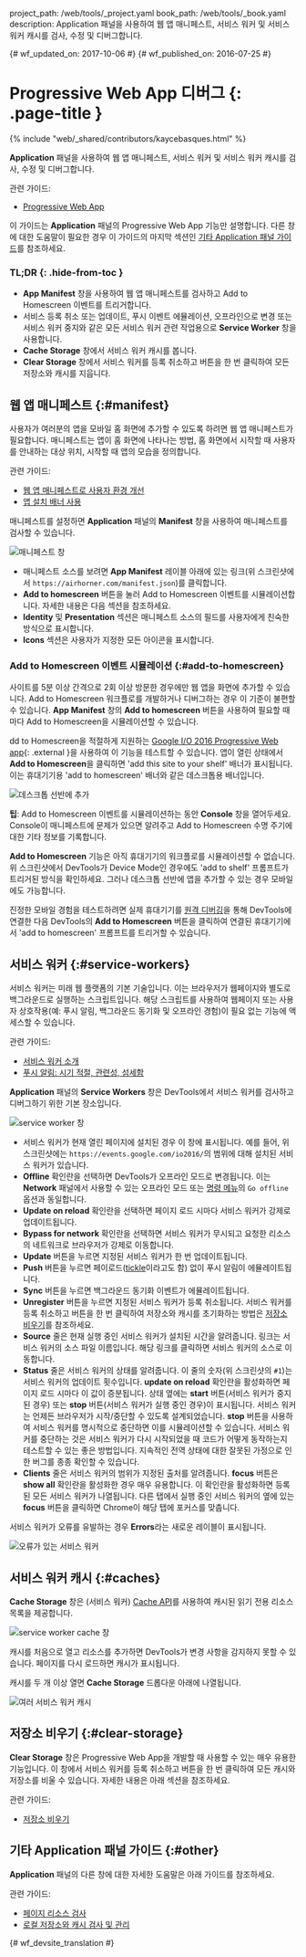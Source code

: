 project_path: /web/tools/_project.yaml
book_path: /web/tools/_book.yaml
description: Application 패널을 사용하여 웹 앱 매니페스트, 서비스 워커 및 서비스 워커 캐시를 검사, 수정 및 디버그합니다.

{# wf_updated_on: 2017-10-06 #}
{# wf_published_on: 2016-07-25 #}

# Progressive Web App 디버그 {: .page-title }

{% include "web/_shared/contributors/kaycebasques.html" %}

<strong>Application</strong> 패널을 사용하여 웹 앱 매니페스트, 서비스 워커 및 서비스 워커 캐시를 검사, 수정
및 디버그합니다.

관련 가이드:

* [Progressive Web App](/web/progressive-web-apps)

이 가이드는
**Application** 패널의 Progressive Web App 기능만 설명합니다. 다른 창에 대한 도움말이 필요한 경우
이 가이드의 마지막 섹션인 [기타 Application 패널
가이드](#other)를 참조하세요.


### TL;DR {: .hide-from-toc }
- <strong>App Manifest</strong> 창을 사용하여 웹 앱 매니페스트를 검사하고 Add to Homescreen 이벤트를 트리거합니다.
- 서비스 등록 취소 또는 업데이트, 푸시 이벤트 에뮬레이션, 오프라인으로 변경 또는 서비스 워커 중지와 같은 모든 서비스 워커 관련 작업용으로 <strong>Service Worker</strong> 창을 사용합니다.
- <strong>Cache Storage</strong> 창에서 서비스 워커 캐시를 봅니다.
- <strong>Clear Storage</strong> 창에서 서비스 워커를 등록 취소하고 버튼을 한 번 클릭하여 모든 저장소와 캐시를 지웁니다.


## 웹 앱 매니페스트 {:#manifest}

사용자가 여러분의 앱을 모바일 홈 화면에 추가할 수 있도록 하려면
웹 앱 매니페스트가 필요합니다. 매니페스트는 앱이 홈 화면에 나타나는
방법, 홈 화면에서 시작할 때 사용자를 안내하는 대상 위치, 시작할
때 앱의 모습을 정의합니다.

관련 가이드:

* [웹 앱 매니페스트로 사용자
  환경 개선](/web/fundamentals/web-app-manifest)
* [앱 설치 배너
  사용](/web/fundamentals/app-install-banners)

매니페스트를 설정하면 **Application** 패널의
**Manifest** 창을 사용하여 매니페스트를 검사할 수 있습니다.

![매니페스트 창][manifest]

* 매니페스트 소스를 보려면 **App Manifest** 레이블
 아래에 있는 링크(위 스크린샷에서 `https://airhorner.com/manifest.json`)를 클릭합니다.
* **Add to homescreen** 버튼을 눌러 Add to Homescreen
  이벤트를 시뮬레이션합니다. 자세한 내용은 다음 섹션을 참조하세요.
* **Identity** 및 **Presentation** 섹션은 매니페스트 소스의 필드를
  사용자에게 친숙한 방식으로 표시합니다.
* **Icons** 섹션은 사용자가 지정한 모든 아이콘을 표시합니다.

[manifest]: images/manifest.png

### Add to Homescreen 이벤트 시뮬레이션 {:#add-to-homescreen}

사이트를 5분 이상 간격으로 2회 이상 방문한 경우에만 웹 앱을
 화면에 추가할 수 있습니다. Add to Homescreen 워크플로를
개발하거나 디버그하는 경우 이 기준이 불편할 수 있습니다.
**App Manifest** 창의 **Add to homescreen** 버튼을 사용하여
필요할 때마다 Add to Homescreen을 시뮬레이션할 수 있습니다.

dd to Homescreen을 적절하게 지원하는 [Google I/O 2016 Progressive Web
app](https://events.google.com/io2016/){: .external }을
사용하여 이 기능을 테스트할 수 있습니다. 앱이 열린 상태에서 **Add to Homescreen**을 클릭하면
'add this site to your shelf' 배너가 표시됩니다. 이는
휴대기기용 'add to homescreen' 배너와 같은 데스크톱용 배너입니다.

![데스크톱 선반에 추가][shelf]

**팁**: Add to Homescreen
 이벤트를 시뮬레이션하는 동안 **Console** 창을 열어두세요. Console이 매니페스트에 문제가 있으면 알려주고 Add to Homescreen 수명 주기에
대한 기타 정보를 기록합니다.

**Add to Homescreen** 기능은 아직 휴대기기의 워크플로를
시뮬레이션할 수 없습니다. 위 스크린샷에서 DevTools가 Device Mode인 경우에도 'add to shelf' 프롬프트가 트리거된 방식을 확인하세요.
 그러나 데스크톱 선반에
앱을 추가할 수 있는 경우 모바일에도
가능합니다.

진정한 모바일 경험을 테스트하려면
실제 휴대기기를 [원격 디버깅][remote debugging]을 통해 DevTools에 연결한 다음 DevTools의 **Add to Homescreen** 버튼을
클릭하여 연결된 휴대기기에서 'add to homescreen' 프롬프트를 트리거할 수 있습니다.

[shelf]: images/io.png
[remote debugging]: /web/tools/chrome-devtools/debug/remote-debugging/remote-debugging

## 서비스 워커 {:#service-workers}

서비스 워커는 미래 웹 플랫폼의 기본 기술입니다. 이는
브라우저가 웹페이지와 별도로 백그라운드로 실행하는 스크립트입니다.
해당 스크립트를 사용하여 웹페이지 또는 사용자
상호작용(예: 푸시 알림, 백그라운드 동기화 및 오프라인 경험)이 필요 없는 기능에 액세스할 수 있습니다.

관련 가이드:

* [서비스 워커 소개](/web/fundamentals/primers/service-worker)
* [푸시 알림: 시기 적절, 관련성,
  섬세함](/web/fundamentals/push-notifications)

**Application** 패널의 **Service Workers** 창은 DevTools에서 서비스 워커를 검사하고 디버그하기 위한
기본 장소입니다.

![service worker 창][sw]

* 서비스 워커가 현재 열린 페이지에 설치된 경우
  이 창에 표시됩니다. 예를 들어, 위 스크린샷에는 `https://events.google.com/io2016/`의 범위에 대해
  설치된 서비스 워커가 있습니다.
* **Offline** 확인란을 선택하면 DevTools가 오프라인 모드로 변경됩니다. 이는
  **Network** 패널에서 사용할 수 있는 오프라인 모드 또는
  [명령 메뉴][cm]의 `Go offline` 옵션과 동일합니다.
* **Update on reload** 확인란을 선택하면
  페이지 로드 시마다 서비스 워커가 강제로 업데이트됩니다.
* **Bypass for network** 확인란을 선택하면 서비스 워커가 무시되고
  요청한 리소스의 네트워크로 브라우저가 강제로 이동합니다.
* **Update** 버튼을 누르면 지정된 서비스 워커가 한 번
  업데이트됩니다.
* **Push** 버튼을 누르면 페이로드([tickle][tickle]이라고도
  함) 없이 푸시 알림이 에뮬레이트됩니다.
* **Sync** 버튼을 누르면 백그라운드 동기화 이벤트가 에뮬레이트됩니다.
* **Unregister** 버튼을 누르면 지정된 서비스 워커가 등록 취소됩니다. 서비스 워커를
  등록 취소하고 버튼을 한 번 클릭하여 저장소와 캐시를 초기화하는
  방법은 [저장소 비우기](#clear-storage)를 참조하세요.
* **Source** 줄은 현재 실행 중인 서비스 워커가 설치된 시간을
  알려줍니다. 링크는 서비스 워커의 소스 파일 이름입니다. 해당 링크를
  클릭하면 서비스 워커의 소스로 이동합니다.
* **Status** 줄은 서비스 워커의 상태를 알려줍니다. 이 줄의
  숫자(위 스크린샷의 `#1`)는 서비스 워커의 업데이트
  횟수입니다. **update on reload** 확인란을 활성화하면
  페이지 로드 시마다 이 값이 증분됩니다. 상태 옆에는
  **start** 버튼(서비스 워커가 중지된 경우) 또는
  **stop** 버튼(서비스 워커가 실행 중인 경우)이 표시됩니다. 서비스 워커는
  언제든 브라우저가 시작/중단할 수 있도록 설계되었습니다. **stop** 버튼을
  사용하여 서비스 워커를 명시적으로 중단하면 이를 시뮬레이션할 수 있습니다.
  서비스 워커를 중단하는 것은
  서비스 워커가 다시 시작되었을 때 코드가 어떻게 동작하는지 테스트할 수 있는 좋은 방법입니다. 지속적인 전역 상태에 대한
  잘못된 가정으로 인한 버그를 종종 확인할 수 있습니다.
* **Clients** 줄은 서비스 워커의 범위가 지정된 출처를
  알려줍니다. **focus** 버튼은
  **show all** 확인란을 활성화한 경우 매우 유용합니다. 이 확인란을 활성화하면 등록된 모든
  서비스 워커가 나열됩니다. 다른 탭에서 실행 중인 서비스 워커의 옆에 있는 **focus**
  버튼을 클릭하면 Chrome이 해당 탭에 포커스를 맞춥니다.

서비스 워커가 오류를 유발하는 경우 **Errors**라는 새로운 레이블이
표시됩니다.

![오류가 있는 서비스 워커][errors]

[sw]: images/sw.png
[cm]: /web/tools/chrome-devtools/settings#command-menu
[tickle]: /web/fundamentals/push-notifications/how-push-works
[errors]: images/sw-error.png

## 서비스 워커 캐시 {:#caches}

**Cache Storage** 창은 (서비스 워커)
[Cache API][sw-cache]를 사용하여 캐시된 읽기 전용 리소스 목록을 제공합니다.

![service worker cache 창][sw-cache-pane]

캐시를 처음으로 열고 리소스를 추가하면 DevTools가
변경 사항을 감지하지 못할 수 있습니다. 페이지를 다시 로드하면 캐시가 표시됩니다.

캐시를 두 개 이상 열면
**Cache Storage** 드롭다운 아래에 나열됩니다.

![여러 서비스 워커 캐시][multiple-caches]

[sw-cache]: https://developer.mozilla.org/en-US/docs/Web/API/Cache
[sw-cache-pane]: images/sw-cache.png
[multiple-caches]: images/multiple-caches.png

## 저장소 비우기 {:#clear-storage}

**Clear Storage** 창은 Progressive Web App을 개발할 때
사용할 수 있는 매우 유용한 기능입니다. 이 창에서 서비스 워커를 등록 취소하고
버튼을 한 번 클릭하여 모든 캐시와 저장소를 비울 수 있습니다. 자세한 내용은
아래 섹션을 참조하세요.

관련 가이드:

* [저장소
비우기](/web/tools/chrome-devtools/iterate/manage-data/local-storage#clear-storage)

## 기타 Application 패널 가이드 {:#other}


**Application** 패널의 다른 창에 대한 자세한 도움말은 아래 가이드를 참조하세요.

관련 가이드:

* [페이지 리소스 검사](/web/tools/chrome-devtools/iterate/manage-data/page-resources)
* [로컬 저장소와 캐시 검사 및
관리](/web/tools/chrome-devtools/iterate/manage-data/local-storage)


{# wf_devsite_translation #}
